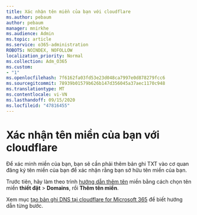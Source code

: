 ```yaml
---
title: Xác nhận tên miền của bạn với cloudflare
ms.author: pebaum
author: pebaum
manager: mnirkhe
ms.audience: Admin
ms.topic: article
ms.service: o365-administration
ROBOTS: NOINDEX, NOFOLLOW
localization_priority: Normal
ms.collection: Adm_O365
ms.custom:
- "1"
ms.openlocfilehash: 7f6162fa03fd53e23d048ca7997e0d878279fcc6
ms.sourcegitcommit: 78939b01579b626b147d356045a37aec1170c948
ms.translationtype: MT
ms.contentlocale: vi-VN
ms.lasthandoff: 09/15/2020
ms.locfileid: "47816455"
---
```

# <a name="verify-your-domain-with-cloudflare"></a>Xác nhận tên miền của bạn với cloudflare

Để xác minh miền của bạn, bạn sẽ cần phải thêm bản ghi TXT vào cơ quan đăng ký tên miền của bạn để xác nhận rằng bạn sở hữu tên miền của bạn. 

Trước tiên, hãy làm theo trình [hướng dẫn thêm tên](https://admin.microsoft.com/Adminportal#/Domains) miền bằng cách chọn tên miền **thiết đặt** \> **Domains**, rồi **Thêm tên miền**.
  
Xem mục [tạo bản ghi DNS tại cloudflare for Microsoft 365](https://docs.microsoft.com/microsoft-365/admin/dns/create-dns-records-at-cloudflare) để biết hướng dẫn từng bước.